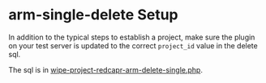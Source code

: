 arm-single-delete Setup
==============

In addition to the typical steps to establish a project,
make sure the plugin on your test server is updated to the correct `project_id` value in the delete sql.

The sql is in [wipe-project-redcapr-arm-delete-single.php](../../../../utility/plugins/wipe-project-redcapr-arm-delete-single.php).